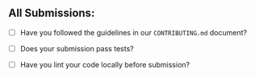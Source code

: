  ## All Submissions:

- [ ] Have you followed the guidelines in our `CONTRIBUTING.md` document?
- [ ] Does your submission pass tests?
- [ ] Have you lint your code locally before submission?

